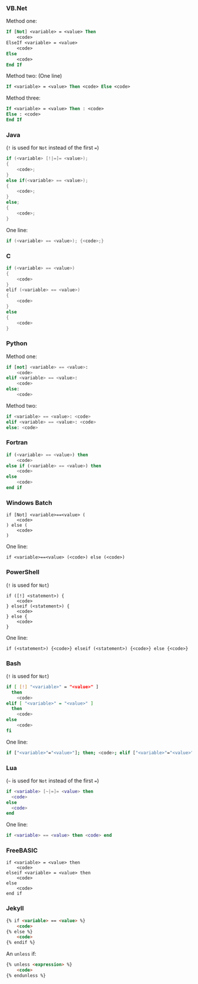 ### VB.Net
Method one:
```vb
If [Not] <variable> = <value> Then
    <code>
ElseIf <variable> = <value>
    <code>
Else
    <code>
End If
```
Method two: (One line)
```vb
If <variable> = <value> Then <code> Else <code>
```
Method three:
```vb
If <variable> = <value> Then : <code>
Else : <code>
End If
```

### Java
(`!` is used for `Not` instead of the first `=`)
```java
if (<variable> [!|=]= <value>);
{
    <code>;
}
else if(<variable> == <value>);
{
    <code>;
}
else;
{
    <code>;
}
```
One line:
```java
if (<variable> == <value>); {<code>;}
```

### C
```C
if (<variable> == <value>)
{
    <code>
}
elif (<variable> == <value>)
{
    <code>
}
else
{
    <code>
}
```

### Python
Method one:
```python
if [not] <variable> == <value>:
    <code>
elif <variable> == <value>:
    <code>
else:
    <code>
```
Method two:
```python
if <variable> == <value>: <code>
elif <variable> == <value>: <code>
else: <code>
```

### Fortran
```fortran
if (<variable> == <value>) then
    <code>
else if (<variable> == <value>) then
    <code>
else
    <code>
end if
```

### Windows Batch
```batch
if [Not] <variable>==<value> (
    <code>
) else (
    <code>
)
```
One line:
```batch
if <variable>==<value> (<code>) else (<code>)
```

### PowerShell
(`!` is used for `Not`)
```posh
if ([!] <statement>) {
    <code>
} elseif (<statement>) {
    <code>
} else {
    <code>
}
```
One line:
```posh
if (<statement>) {<code>} elseif (<statement>) {<code>} else {<code>}
```

### Bash
(`!` is used for `Not`)
```bash
if [ [!] "<variable>" = "<value>" ]
  then
    <code>
elif [ "<variable>" = "<value>" ]
  then
    <code>
else
    <code>
fi
```
One line:
```bash
if ["<variable>"="<value>"]; then; <code>; elif ["<variable>"="<value>"]; then; <code>; else; <code>; fi
```

### Lua
(`~` is used for `Not` instead of the first `=`)
```lua
if <variable> [~|=]= <value> then
  <code>
else
  <code>
end
```
One line:
```lua
if <variable> == <value> then <code> end
```

### FreeBASIC
```basic
if <variable> = <value> then
    <code>
elseif <variable> = <value> then
    <code>
else
    <code>
end if
```

### Jekyll
```html
{% if <variable> == <value> %}
    <code>
{% else %}
    <code>
{% endif %}
```
An `unless` if:
```html
{% unless <expression> %}
    <code>
{% endunless %}
```
